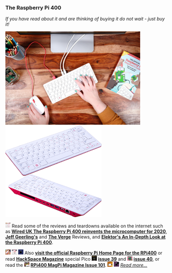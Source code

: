 ### The Raspberry Pi 400 
*If you have read about it and are thinking of buying it do not wait - just buy it!* 
<p align="left">
<img src="images/Image6.jpg" width="420" />
<img src="images/FB.png" width="300" />  
</p>

<img src="images/RPi400TheVergeReview.png" width="16" height="16"/> Read some of the reviews and teardowns available on the internet such as [**Wired UK The Raspberry Pi 400 reinvents the microcomputer for 2020**](https://www.wired.co.uk/article/raspberry-pi-400-review), [**Jeff Geerling's**](https://www.jeffgeerling.com/blog/2020/raspberry-pi-400-teardown-and-review) and [**The Verge**](https://www.theverge.com/2020/11/2/21542278/raspberry-pi-400-keyboard-computer-arm-release-date-news-features) Reviews, and [**Elektor's An In-Depth Look at the Raspberry Pi 400**](https://www.elektormagazine.com/news/raspberry-pi-400-review). 

<img src="images/image1.jpeg" width="16" height="16"/>  <img src="images/image4.jpeg" width="16" height="16"/>  <img src="images/Pi400-2GHz.png" width="16" height="16"/> Also [**visit the official Raspberry Pi Home Page for the RPi400**](https://www.raspberrypi.org/products/raspberry-pi-400/) or read [**HackSpace Magazine**](https://hackspace.raspberrypi.org) special Pico <img src="images/HackspaceFebruary2021.png" width="16" height="16"/> [**issue 39**](https://hackspace.raspberrypi.org/issues/39) and <img src="images/HackspaceMarch2021.png" width="16" height="16"/> [**issue 40**](https://hackspace.raspberrypi.org/issues/40), or read the <img src="images/Magpi101.png" width="16" height="16"/> [**RPi400 MagPi Magazine Issue 101**](https://magpi.raspberrypi.org/issues/101).  <img src="images/RPi400-sda2.png" width="16" height="16"/> <img src="images/RPi400-sda2Screen.png" width="16" height="16"/>  [*Read more...*](RPi400.md)

